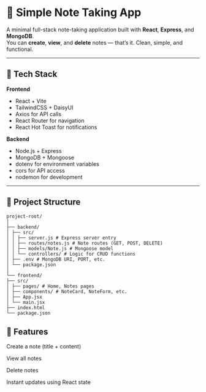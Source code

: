 # 📝 Simple Note Taking App

A minimal full-stack note-taking application built with **React**, **Express**, and **MongoDB**.  
You can **create**, **view**, and **delete** notes — that’s it. Clean, simple, and functional.

---

## 🚀 Tech Stack

**Frontend**
- React + Vite  
- TailwindCSS + DaisyUI  
- Axios for API calls  
- React Router for navigation  
- React Hot Toast for notifications  

**Backend**
- Node.js + Express  
- MongoDB + Mongoose  
- dotenv for environment variables  
- cors for API access  
- nodemon for development  

---

## 📂 Project Structure

```
project-root/
│
├── backend/
│ ├── src/
│ │ ├── server.js # Express server entry
│ │ ├── routes/notes.js # Note routes (GET, POST, DELETE)
│ │ ├── models/Note.js # Mongoose model
│ │ └── controllers/ # Logic for CRUD functions
│ ├── .env # MongoDB URI, PORT, etc.
│ └── package.json
│
└── frontend/
├── src/
│ ├── pages/ # Home, Notes pages
│ ├── components/ # NoteCard, NoteForm, etc.
│ ├── App.jsx
│ └── main.jsx
├── index.html
└── package.json

```

## 🧠 Features

Create a note (title + content)

View all notes

Delete notes

Instant updates using React state


